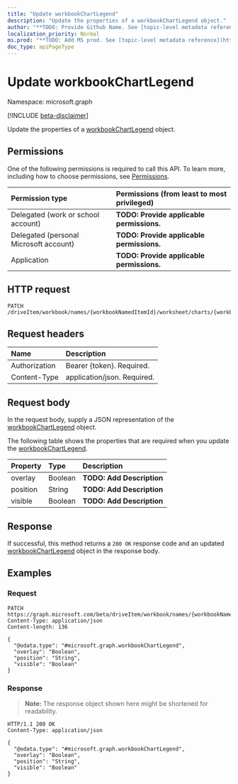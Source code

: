 ```yaml
---
title: "Update workbookChartLegend"
description: "Update the properties of a workbookChartLegend object."
author: "**TODO: Provide Github Name. See [topic-level metadata reference](https://msgo.azurewebsites.net/add/document/guidelines/metadata.html#topic-level-metadata)**"
localization_priority: Normal
ms.prod: "**TODO: Add MS prod. See [topic-level metadata reference](https://msgo.azurewebsites.net/add/document/guidelines/metadata.html#topic-level-metadata)**"
doc_type: apiPageType
---
```


# Update workbookChartLegend
Namespace: microsoft.graph

[!INCLUDE [beta-disclaimer](../../includes/beta-disclaimer.md)]

Update the properties of a [workbookChartLegend](../resources/workbookchartlegend.md) object.

## Permissions
One of the following permissions is required to call this API. To learn more, including how to choose permissions, see [Permissions](/graph/permissions-reference).

|Permission type|Permissions (from least to most privileged)|
|:---|:---|
|Delegated (work or school account)|**TODO: Provide applicable permissions.**|
|Delegated (personal Microsoft account)|**TODO: Provide applicable permissions.**|
|Application|**TODO: Provide applicable permissions.**|

## HTTP request

<!-- {
  "blockType": "ignored"
}
-->
``` http
PATCH /driveItem/workbook/names/{workbookNamedItemId}/worksheet/charts/{workbookChartId}/legend
```

## Request headers
|Name|Description|
|:---|:---|
|Authorization|Bearer {token}. Required.|
|Content-Type|application/json. Required.|

## Request body
In the request body, supply a JSON representation of the [workbookChartLegend](../resources/workbookchartlegend.md) object.

The following table shows the properties that are required when you update the [workbookChartLegend](../resources/workbookchartlegend.md).

|Property|Type|Description|
|:---|:---|:---|
|overlay|Boolean|**TODO: Add Description**|
|position|String|**TODO: Add Description**|
|visible|Boolean|**TODO: Add Description**|



## Response

If successful, this method returns a `200 OK` response code and an updated [workbookChartLegend](../resources/workbookchartlegend.md) object in the response body.

## Examples

### Request
<!-- {
  "blockType": "request",
  "name": "update_workbookchartlegend"
}
-->
``` http
PATCH https://graph.microsoft.com/beta/driveItem/workbook/names/{workbookNamedItemId}/worksheet/charts/{workbookChartId}/legend
Content-Type: application/json
Content-length: 136

{
  "@odata.type": "#microsoft.graph.workbookChartLegend",
  "overlay": "Boolean",
  "position": "String",
  "visible": "Boolean"
}
```


### Response
>**Note:** The response object shown here might be shortened for readability.
<!-- {
  "blockType": "response",
  "truncated": true
}
-->
``` http
HTTP/1.1 200 OK
Content-Type: application/json

{
  "@odata.type": "#microsoft.graph.workbookChartLegend",
  "overlay": "Boolean",
  "position": "String",
  "visible": "Boolean"
}
```

